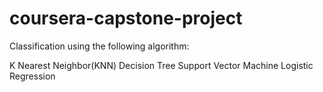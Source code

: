 # coursera-capstone-project
Classification using the following algorithm:

K Nearest Neighbor(KNN)
Decision Tree
Support Vector Machine
Logistic Regression
